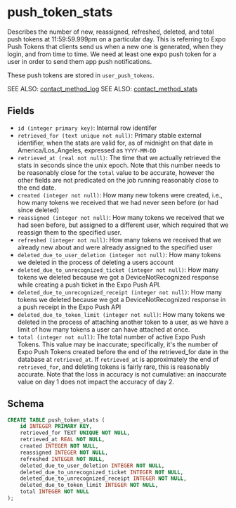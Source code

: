 # push_token_stats

Describes the number of new, reassigned, refreshed, deleted, and total push tokens
at 11:59:59.999pm on a particular day. This is referring to Expo Push Tokens that
clients send us when a new one is generated, when they login, and from time to time.
We need at least one expo push token for a user in order to send them app push
notifications.

These push tokens are stored in `user_push_tokens`.

SEE ALSO: [contact_method_log](../logs/contact_method_log.md)
SEE ALSO: [contact_method_stats](./contact_method_stats.md)

## Fields

- `id (integer primary key)`: Internal row identifer
- `retrieved_for (text unique not null)`: Primary stable external identifier,
  when the stats are valid for, as of midnight on that date in
  America/Los_Angeles, expressed as `YYYY-MM-DD`
- `retrieved_at (real not null)`: The time that we actually retrieved the
  stats in seconds since the unix epoch. Note that this number needs to be
  reasonably close for the `total` value to be accurate, however the other
  fields are not predicated on the job running reasonably close to the
  end date.
- `created (integer not null)`: How many new tokens were created, i.e.,
  how many tokens we received that we had never seen before (or had since
  deleted)
- `reassigned (integer not null)`: How many tokens we received that we
  had seen before, but assigned to a different user, which required that
  we reassign them to the specified user.
- `refreshed (integer not null)`: How many tokens we received that we
  already new about and were already assigned to the specified user
- `deleted_due_to_user_deletion (integer not null)`: How many tokens
  we deleted in the process of deleting a users account
- `deleted_due_to_unrecognized_ticket (integer not null)`: How many
  tokens we deleted because we got a DeviceNotRecognized response
  while creating a push ticket in the Expo Push API.
- `deleted_due_to_unrecognized_receipt (integer not null)`: How many
  tokens we deleted because we got a DeviceNotRecognized response
  in a push receipt in the Expo Push API
- `deleted_due_to_token_limit (integer not null)`: How many tokens we
  deleted in the process of attaching another token to a user, as we
  have a limit of how many tokens a user can have attached at once.
- `total (integer not null)`: The total number of active Expo Push
  Tokens. This value may be inaccurate; specifically, it's the number
  of Expo Push Tokens created before the end of the retrieved_for date
  in the database at `retrieved_at`. If `retrieved_at` is approximately the
  end of `retrieved_for`, and deleting tokens is fairly rare, this is
  reasonably accurate. Note that the loss in accuracy is not cumulative:
  an inaccurate value on day 1 does not impact the accuracy of day 2.

## Schema

```sql
CREATE TABLE push_token_stats (
    id INTEGER PRIMARY KEY,
    retrieved_for TEXT UNIQUE NOT NULL,
    retrieved_at REAL NOT NULL,
    created INTEGER NOT NULL,
    reassigned INTEGER NOT NULL,
    refreshed INTEGER NOT NULL,
    deleted_due_to_user_deletion INTEGER NOT NULL,
    deleted_due_to_unrecognized_ticket INTEGER NOT NULL,
    deleted_due_to_unrecognized_receipt INTEGER NOT NULL,
    deleted_due_to_token_limit INTEGER NOT NULL,
    total INTEGER NOT NULL
);
```
